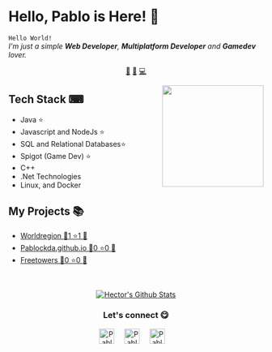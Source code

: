 # Hello, Pablo is Here! 👋


`Hello World!`<br><em> I'm just a simple **Web Developer**, **Multiplatform Developer** and **Gamedev** lover.</em>


<p align="center">
<a href="https://github.com/PablockDA/PablockDA/blob/master/web.md">🤖</a>
<a href="https://github.com/PablockDA/PablockDA/blob/master/spigot.md">🚰</a>
<a href="https://github.com/PablockDA/PablockDA/blob/master/mapp.md">💻</a>
</p>


<a href="https://twitter.com/PablockDA">
<img align="right" height="auto" width="200" src="https://github.com/PablockDA/PablockDA/raw/master/img/me.png"/>
</a>


## Tech Stack ⌨
- Java ⭐
- Javascript and NodeJs ⭐
- SQL and Relational Databases⭐
- Spigot (Game Dev) ⭐
- C++
- .Net Technologies
- Linux, and Docker


## My Projects 📚
- [Worldregion 🌿1 ⭐1 🚰](https://github.com/PablockDA/WorldRegion) 
- [Pablockda.github.io 🌿0 ⭐0 🤖](https://github.com/PablockDA/pablockda.github.io) 
- [Freetowers 🌿0 ⭐0 🚰](https://github.com/PablockDA/FreeTowers) 



<br>

<p align="center">
<a href="#user-30538313-pinned-items-reorder-form">
<img align="center" src="https://github-readme-stats.vercel.app/api?username=PablockDA&bg_color=30,e96443,904e95&title_color=fff&text_color=fff" alt="Hector's Github Stats"/>
</a>
</p>

<div align="center">
<h3 align="center">Let's connect 😋</h3>
</div>
<p align="center">
<a href="https://www.linkedin.com/in/meerkatdev/" target="blank">
<img align="center" width="30px" alt="Pablo's LinkedIn" src="https://www.vectorlogo.zone/logos/linkedin/linkedin-icon.svg"/></a> &nbsp; &nbsp;
<a href="https://www.spigotmc.org/resources/authors/pablockda.106309/" target="blank">
<img align="center" width="30px" alt="Pablo´s Portfolio" src="https://github.com/PablockDA/PablockDA/raw/master/img/portfolio.svg"/></a> &nbsp; &nbsp;
<a href="https://www.spigotmc.org/resources/authors/pablockda.106309/" target="blank">
<img align="center" width="30px" alt="Pablo´s Spigot" src="https://github.com/PablockDA/PablockDA/raw/master/img/faucet.svg"/></a> &nbsp; &nbsp;

</p>



